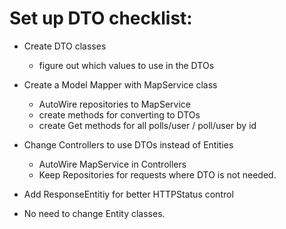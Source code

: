# Set up DTO checklist:

- Create DTO classes
	- figure out which values to use in the DTOs

- Create a Model Mapper with MapService class
	- AutoWire repositories to MapService
	- create methods for converting to DTOs
	- create Get methods for all polls/user / poll/user by id 

- Change Controllers to use DTOs instead of Entities
	- AutoWire MapService in Controllers
	- Keep Repositories for requests where DTO is not needed.

- Add ResponseEntitiy for better HTTPStatus control

- No need to change Entity classes. 

